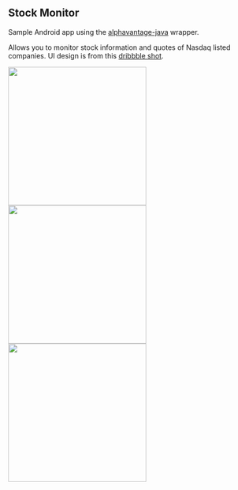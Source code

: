 ## Stock Monitor
Sample Android app using the [alphavantage-java] wrapper. 

Allows you to monitor stock information and quotes of Nasdaq listed companies. UI design is from this  [dribbble shot].

[alphavantage-java]: https://github.com/crazzyghost/alphavantage-java
[dribbble shot]: https://dribbble.com/shots/13984810-Stock-Monitor

<p>
<img src="https://www.dropbox.com/s/2e6nw1zpake0n7i/Screenshot_20201117-222403_Stock_Monitor.jpg?raw=1" width="280"/>   <img src="https://www.dropbox.com/s/33wqkpszu7g2d44/Screenshot_20201117-222418_Stock_Monitor.jpg?raw=1" width="280"/>   <img src="https://www.dropbox.com/s/nfzf22cis8ewlc4/Screenshot_20201117-222430_Stock_Monitor.jpg?raw=1" width="280"/>
</p>

[alphavantage-java]: https://github.com/crazzyghost/alphavantage-java
[dribbble shot]: https://dribbble.com/shots/13984810-Stock-Monitor